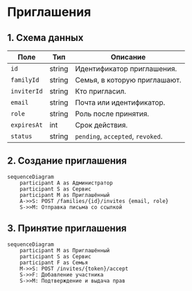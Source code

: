 # Приглашения

## 1. Схема данных

| Поле        | Тип    | Описание                         |
|-------------|--------|----------------------------------|
| `id`        | string | Идентификатор приглашения.      |
| `familyId`  | string | Семья, в которую приглашают.    |
| `inviterId` | string | Кто пригласил.                  |
| `email`     | string | Почта или идентификатор.       |
| `role`      | string | Роль после принятия.           |
| `expiresAt` | int    | Срок действия.                 |
| `status`    | string | `pending`, `accepted`, `revoked`.

## 2. Создание приглашения

```mermaid
sequenceDiagram
    participant A as Администратор
    participant S as Сервис
    participant M as Приглашённый
    A->>S: POST /families/{id}/invites {email, role}
    S->>M: Отправка письма со ссылкой
```

## 3. Принятие приглашения

```mermaid
sequenceDiagram
    participant M as Приглашённый
    participant S as Сервис
    participant F as Семья
    M->>S: POST /invites/{token}/accept
    S->>F: Добавление участника
    S->>M: Подтверждение и выдача прав
```
